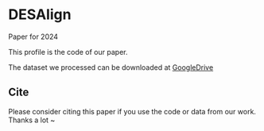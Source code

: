 # DESAlign
Paper for 2024

This profile is the code of our paper.

The dataset we processed can be downloaded at [GoogleDrive](https://drive.google.com/file/d/1xYgXv8n1F8CBSNmYs5f3GfdJmrWHpxDJ/view?usp=drive_link)

## Cite
Please consider citing this paper if you use the code or data from our work. Thanks a lot ~
